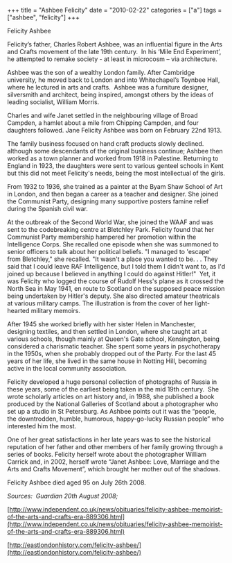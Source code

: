 +++
title = "Ashbee Felicity"
date = "2010-02-22"
categories = ["a"]
tags = ["ashbee", "felicity"]
+++

Felicity Ashbee

Felicity’s father, Charles Robert Ashbee, was an influential figure in the Arts and Crafts movement of the late 19th century.  In his ‘Mile End Experiment’, he attempted to remake society - at least in microcosm – via architecture.

Ashbee was the son of a wealthy London family. After Cambridge university, he moved back to London and into Whitechapel’s Toynbee Hall, where he lectured in arts and crafts.  Ashbee was a furniture designer, silversmith and architect, being inspired, amongst others by the ideas of leading socialist, William Morris.

Charles and wife Janet settled in the neighbouring village of Broad Campden, a hamlet about a mile from Chipping Campden, and four daughters followed. Jane Felicity Ashbee was born on February 22nd 1913.

The family business focused on hand craft products slowly declined. although some descendants of the original business continue; Ashbee then worked as a town planner and worked from 1918 in Palestine. Returning to England in 1923, the daughters were sent to various genteel schools in Kent but this did not meet Felicity's needs, being the most intellectual of the girls.

From 1932 to 1936, she trained as a painter at the Byam Shaw School of Art in London, and then began a career as a teacher and designer. She joined the Communist Party, designing many supportive posters famine relief during the Spanish civil war.

At the outbreak of the Second World War, she joined the WAAF and was sent to the codebreaking centre at Bletchley Park. Felicity found that her Communist Party membership hampered her promotion within the Intelligence Corps. She recalled one episode when she was summoned to senior officers to talk about her political beliefs. "I managed to 'escape' from Bletchley," she recalled. "It wasn't a place you wanted to be. . . They said that I could leave RAF Intelligence, but I told them I didn't want to, as I'd joined up because I believed in anything I could do against Hitler!"  Yet, it was Felicity who logged the course of Rudolf Hess's plane as it crossed the North Sea in May 1941, en route to Scotland on the supposed peace mission being undertaken by Hitler's deputy. She also directed amateur theatricals at various military camps. The illustration is from the cover of her light-hearted military memoirs. 

After 1945 she worked briefly with her sister Helen in Manchester, designing textiles, and then settled in London, where she taught art at various schools, though mainly at Queen's Gate school, Kensington, being considered a charismatic teacher. She spent some years in psychotherapy in the 1950s, when she probably dropped out of the Party. For the last 45 years of her life, she lived in the same house in Notting Hill, becoming active in the local community association.

Felicity developed a huge personal collection of photographs of Russia in these years, some of the earliest being taken in the mid 19th century.  She wrote scholarly articles on art history and, in 1988, she published a book produced by the National Galleries of Scotland about a photographer who set up a studio in St Petersburg. As Ashbee points out it was the “people, the downtrodden, humble, humorous, happy-go-lucky Russian people” who interested him the most.

One of her great satisfactions in her late years was to see the historical reputation of her father and other members of her family growing through a series of books. Felicity herself wrote about the photographer William Carrick and, in 2002, herself wrote “Janet Ashbee: Love, Marriage and the Arts and Crafts Movement”, which brought her mother out of the shadows.

Felicity Ashbee died aged 95 on July 26th 2008.

_Sources:  Guardian_ _20th August 2008;_

[http://www.independent.co.uk/news/obituaries/felicity-ashbee-memoirist-of-the-arts-and-crafts-era-889306.html](http://www.independent.co.uk/news/obituaries/felicity-ashbee-memoirist-of-the-arts-and-crafts-era-889306.html)

[http://eastlondonhistory.com/felicity-ashbee/](http://eastlondonhistory.com/felicity-ashbee/)
